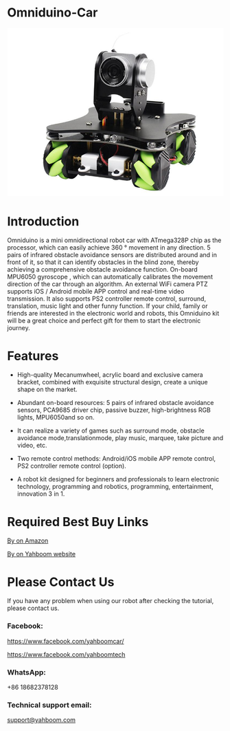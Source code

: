 # Omniduino-Car
![](https://github.com/YahboomTechnology/Omniduino-Car/blob/master/Yahboom_Omniduino.jpg)
# Introduction
Omniduino is a mini omnidirectional robot car with ATmega328P chip as the processor, which can easily achieve 360 ° movement in any direction. 5 pairs of infrared obstacle avoidance sensors are distributed around and in front of it, so that it can identify obstacles in the blind zone, thereby achieving a comprehensive obstacle avoidance function. On-board MPU6050 gyroscope , which can automatically calibrates the movement direction of the car through an algorithm. An external WiFi camera PTZ supports iOS / Android mobile APP control and real-time video transmission. It also supports PS2 controller remote control, surround, translation, music light and other funny function. If your child, family or friends are interested in the electronic world and robots, this Omniduino kit will be a great choice and perfect gift for them to start the electronic journey.
# Features
* High-quality Mecanumwheel, acrylic board and exclusive camera bracket, combined with exquisite structural design, create a unique shape on the market.

* Abundant on-board resources: 5 pairs of infrared obstacle avoidance sensors, PCA9685 driver chip, passive buzzer, high-brightness RGB lights, MPU6050and so on.

* It can realize a variety of games such as surround mode, obstacle avoidance mode,translationmode, play music, marquee, take picture and video, etc.

* Two remote control methods: Android/iOS mobile APP remote control, PS2 controller remote control (option).

* A robot kit designed for beginners and professionals to learn electronic technology, programming and robotics, programming, entertainment, innovation 3 in 1.

# Required Best Buy Links
[By on Amazon](https://www.amazon.com/dp/B0829KCGNY?ref_=ast_sto_dp)

[By on Yahboom website](https://category.yahboom.net/products/omniduino)

# Please Contact Us
If you have any problem when using our robot after checking the tutorial, please contact us.

### Facebook: 
https://www.facebook.com/yahboomcar/ 
  
https://www.facebook.com/yahboomtech
### WhatsApp:
+86 18682378128

### Technical support email: 
support@yahboom.com

